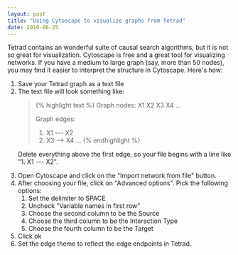 ```yaml
---
layout: post
title: "Using Cytoscape to visualize graphs from Tetrad"
date: 2016-06-25
---
```


Tetrad contains an wonderful suite of causal search algorithms, but it is not so great 
for visualization. Cytoscape is free and a great tool for visualizing networks. If you 
have a medium to large graph (say, more than 50 nodes), you may find it easier to 
interpret the structure in Cytoscape. Here's how:

<ol>
<li> Save your Tetrad graph as a text file
<li> The text file will look something like:
<blockquote>
{% highlight text %}
Graph nodes:
X1 X2 X3 X4 ...

Graph edges:
1. X1 --- X2
2. X3 --> X4
...
{% endhighlight %}
</blockquote>

Delete everything above the first edge, so your file begins with a line like "1. X1 --- X2".
<li> Open Cytoscape and click on the "Import network from file" button.
<li> After choosing your file, click on "Advanced options". Pick the following options:
<ol>
<li> Set the delimiter to SPACE
<li> Uncheck "Variable names in first row"
<li> Choose the second column to be the Source
<li> Choose the third column to be the Interaction Type
<li> Choose the fourth column to be the Target
</ol>
<li> Click ok
<li> Set the edge theme to reflect the edge endpoints in Tetrad.
</ol>